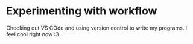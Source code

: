 # Experimenting with workflow

Checking out VS COde and using version control to write my programs. I feel cool right now :3